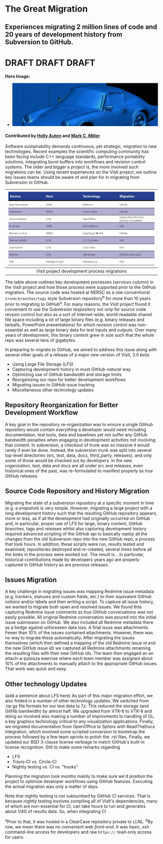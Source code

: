 # The Great Migration
## Experiences migrating 2 million lines of code and 20 years of development history from Subversion to GitHub.

# DRAFT DRAFT DRAFT

**Hero Image:**

- <a href='https://raw.githubusercontent.com/betterscientificsoftware/images/master/Blog_TheGreatMigration_car.jpg'><img src='https://raw.githubusercontent.com/betterscientificsoftware/images/master/Blog_TheGreatMigration_car.jpg' /></a>

#### Contributed by [Holly Auten](https://github.com/hauten) and [Mark C. Miller](https://github.com/markcmiller86)

Software sustainability demands continuous, yet strategic, migration to new technologies. Recent examples
the scientific computing community has been facing include C++ language standards, performance portability
solutions, integrating burst buffers into workflows and revision control systems. The older and bigger a project
is, the more involved such migrations can be. Using recent experiences on the VisIt project, we outline key
issues teams should be aware of and plan for in migrating from Subversion to GitHub.

| ![](https://raw.githubusercontent.com/betterscientificsoftware/images/blog_agc_part1/Blog_TheGreatMigration_table.png) |
|:---:|
| VisIt project development process migrations |

The table above outlines key development processes (*services* column) in the VisIt project and how those process
were supported prior to the GitHub migration. The source code was hosted at NERSC as a *raw* conventional `trunk/branches/tags`
style Subversion repository<sup>b</sup> for more than 10 years prior to migrating to GitHub<sup>a</sup>. For
many reasons, the VisIt project found it convenient to use the Subversion respository not only for source
code revsion control but also as a sort of internet-wide, world-readable shared file space including a lot of
large binary files (e.g. binary releases and tarballs, PowerPoint presentations) for
which revision control was non-essential as well as large binary data for test inputs and outputs.
Over many years of development, this binary content grew in size such that the whole repo was several tens
of gigabytes.

In preparing to migrate to GitHub, we aimed to address this issue along with several other goals of 
a release of a major new version of VisIt, 3.0 *beta*.

* Using Large File Storage (LFS)
* Capturing development history in most *GitHub-natural* way.
* Optimizing use of GitHub bandwidth and storage limits
* Reorganizing our repo for better development workflows
* Migrating issues to GitHub issue tracking
* Miscellaneous other technology updates

## Repository Reorganization for Better Development Workflow

A key goal in the repository re-organization was to ensure a single GitHub repository would
contain *everything* a developer would need including documentation, test tools, data and baselines
yet not suffer any GitHub bandwidth penalties when engaging in development activities not involving
that content. In subversion, a checkout of trunk was so massive it would rarely if ever be done.
Instead, the subversion trunk was split into several top-level directories (src, test, data, docs,
third_party, releases), and only some of those would be checked out by developers. In the new
organization, test, data and docs are all under src and releases, even historical ones of the past,
was re-formulated to manifest properly as *true* GitHub releases. 


## Source Code Repository and History Migration

Migrating the state of a subversion repository at a specific moment in time (e.g. a *snapshot*) is very
simple. However, migrating a large project with a long development history such that the resulting GitHub
repository appears, more or less, as if all the development had originally occurred on GitHub and,
in particular, proper use of LFS for large, binary content, GitHub branches, tags and releases whilst also
capturing development history required advanced scripting of the GitHub api to basically *replay* all
the changes from the old Subversion repo into the new GitHub repo, a process that took hours. In addition,
these scripts were run, results tested and examined, repositories destroyed and re-created, several
times before all the kinks in the process were worked out. The result is....In particular, historical
contributions made by developers years ago are properly captured in GitHub history as are previous releases.

## Issues Migration

A key challenge in migrating issues was mapping Redmine issue metadata
(e.g. trackers, statuses and custom fields, etc.) to their equivalent GitHub notions and/or labels and then
writing a script. To capture all issue history, we wanted to migrate both open and resolved issues. We found
thta capturing Redmine issue comments as *true* GitHub conversations was not easily possible. All original
Redmine conversation was poured into the initial issue submission on GitHub. We also included all Redmine
metadata there as a hedge against unforeseen data loss. A final issue
was attachments. Fewer than 10% of the issues contained attachments. However, there was no way to
migrate these automatically. After migrating the issues themselves (which then defined a mapping
of the old Redmine issue id and the new GitHub issue id) we captured all Redmine attachments renaming
the resulting files with their new GitHub ids. The team then engaged an an attach-a-polooza exercise
where each team member was assigned about 10% of the attachments to manually attach to the appropriate
GitHub issues. That work was quick and easy.

## Other technology Updates

(add a sentence about LFS here)
As part of this major migration effort, we also folded in a number of other technology updates.
We switched from .tar.gz file formats for
our test data to 7z. This reduced the storage (and GitHib bandwidth) by almost half. We upgraded
from VTK-6 to VTK-8 and doing so involved also making a number of improvments to handling of GL, a key
graphics technology critical to any visualization applications. Finally, we migrated documentation
from OpenOffice to Sphinx with ReadTheDocs integration, which involved some scripted conversion to
bootstrap the process followed by a few team sprints to polish the .rst files.
Finally, we updated our BSD 3-clause license verbiage to match GitHub's built-in license recognition.
Still to make some remarks regarding
- LFS
- Travis-CI vs. Circle-CI
- Nightly testing vs. CI vs. "hooks"

Planning the migration took months mainly to make sure we'd position the project 
to optimize developer workflows using GitHub features. Executing the actual migration was only
a matter of days.

Note that nightly testing is not subsumbed by GitHub CI services. That is because nightly testing involves
compiling all of VisIt's dependencies, many of which are non-essential for CI, can take hours to run and
generates about 1/4G of results data. So, when integrating CI

<sup>a</sup>Prior to that, it was hosted in a ClearCase repository private to LLNL.
<sup>b</sup>By *raw*, we mean there was no convenient web *front-end*. It was basic, ssh command-line
access for developers and raw `https://` read-only access for users.
